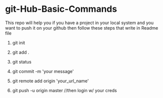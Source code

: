# git-Hub-Basic-Commands
This repo will help you if you have a project in your local system and you want to push it on your github then follow these steps that write in Readme file


1. git init

2. git add .

3. git status

4. git commit -m 'your message'

5. git remote add origin 'your_url_name' 

6. git push -u origin master //then login w/ your creds
